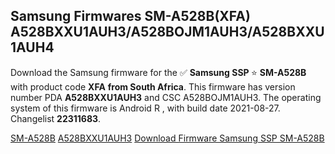<h2>Samsung Firmwares SM-A528B(XFA) A528BXXU1AUH3/A528BOJM1AUH3/A528BXXU1AUH4</h2>
Download the Samsung firmware for the ✅ <strong>Samsung SSP </strong> ⭐ <strong>SM-A528B</strong> with product code <strong>XFA</strong> <strong> from South Africa</strong>. This firmware has version number PDA <strong>A528BXXU1AUH3</strong> and CSC A528BOJM1AUH3. The operating system of this firmware is Android R , with build date 2021-08-27. Changelist <strong>22311683</strong>.


[SM-A528B](https://samfirm.shop/samsung/model/SM-A528B)
[A528BXXU1AUH3](https://samfirm.shop/samsung/pda/A528BXXU1AUH3)
[Download Firmware Samsung SSP SM-A528B](https://samfirm.shop/samsung/firmware/454171)
